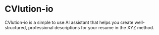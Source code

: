 # CVlution-io
CVlution-io is a simple to use AI assistant that helps you create well-structured, professional descriptions for your resume in the XYZ method. 
